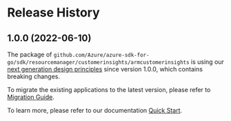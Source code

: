 # Release History

## 1.0.0 (2022-06-10)

The package of `github.com/Azure/azure-sdk-for-go/sdk/resourcemanager/customerinsights/armcustomerinsights` is using our [next generation design principles](https://azure.github.io/azure-sdk/general_introduction.html) since version 1.0.0, which contains breaking changes.

To migrate the existing applications to the latest version, please refer to [Migration Guide](https://aka.ms/azsdk/go/mgmt/migration).

To learn more, please refer to our documentation [Quick Start](https://aka.ms/azsdk/go/mgmt).